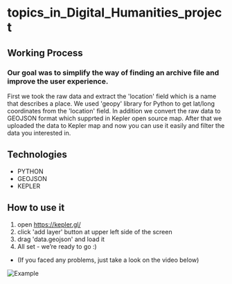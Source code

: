 # topics_in_Digital_Humanities_project


## Working Process
### Our goal was to simplify the way of finding an archive file and improve the user experience.
First we took the raw data and extract the 'location' field which is a name that describes a place.
We used 'geopy' library for Python to get lat/long coordinates from the 'location' field.
In addition we convert the raw data to GEOJSON format which supprted in Kepler open source map.
After that we uploaded the data to Kepler map and now you can use it easily and filter the data you interested in. 

## Technologies

- PYTHON
- GEOJSON
- KEPLER

## How to use it
1. open https://kepler.gl/
2. click 'add layer' button at upper left side of the screen
3. drag 'data.geojson' and load it
4. All set - we’re ready to go :)
- (If you faced any problems, just take a look on the video below)


![Example](video.gif)
<br/>


